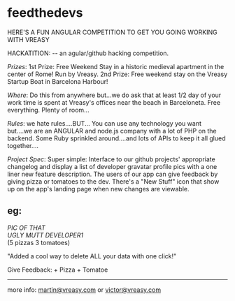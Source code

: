 feedthedevs
===========

HERE'S A FUN ANGULAR COMPETITION TO GET YOU GOING WORKING WITH VREASY

 


HACKATITION:   -- an agular/github hacking competition.  
 
 
*Prizes*:   1st Prize: Free Weekend Stay in a historic medieval apartment in the center of Rome! Run by Vreasy.   2nd Prize:  Free weekend stay on the Vreasy Startup Boat in Barcelona Harbour!
                      
*Where*: Do this from anywhere but...we do ask that at least 1/2 day of your work time is spent at Vreasy's offices near the beach in Barceloneta. Free everything.  Plenty of room... 
 
*Rules*:     we hate rules....BUT... You can use any technology you want but....we are an ANGULAR and node.js company with a lot of PHP on the backend. Some Ruby sprinkled around....and lots of APIs to keep it all glued together....
 
*Project Spec*:  Super simple:  Interface to our github projects' appropriate changelog and display a list of developer gravatar profile pics with a one liner new feature description.   The users of our app can give feedback by giving pizza or tomatoes to the dev.  There's a "New Stuff" icon that show up on the app's landing page when new changes are viewable.

eg:
-------------------------------------------------------------------------------------------
*PIC OF THAT                   
UGLY MUTT
DEVELOPER1*                      
(5 pizzas
 3 tomatoes)
 
 "Added a cool way to delete ALL your data with one click!"
  
  Give Feedback:     + Pizza          + Tomatoe
  
-------------------------------------------------------------------------------------------

more info: martin@vreasy.com or victor@vreasy.com
